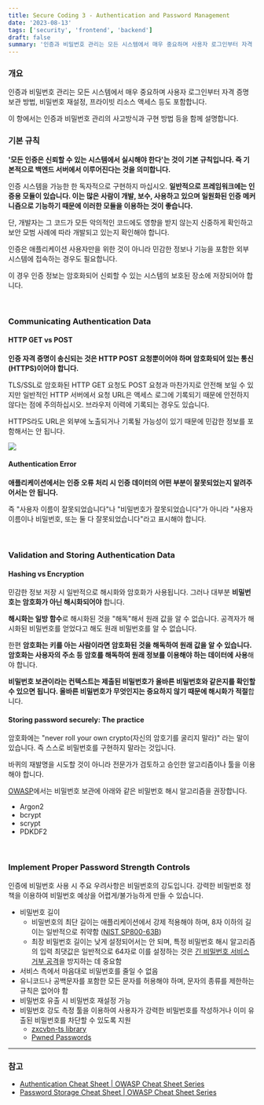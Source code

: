 ```yaml
---
title: Secure Coding 3 - Authentication and Password Management
date: '2023-08-13'
tags: ['security', 'frontend', 'backend']
draft: false
summary: '인증과 비밀번호 관리는 모든 시스템에서 매우 중요하며 사용자 로그인부터 자격 증명 보관 방법, 비밀번호 재설정, 프라이빗 리소스 액세스 등도 포함합니다.'
---
```


### 개요

인증과 비밀번호 관리는 모든 시스템에서 매우 중요하며 사용자 로그인부터 자격 증명 보관 방법, 비밀번호 재설정, 프라이빗 리소스 액세스 등도 포함합니다.

이 항에서는 인증과 비밀번호 관리의 사고방식과 구현 방법 등을 함께 설명합니다.

### 기본 규칙

**'모든 인증은 신뢰할 수 있는 시스템에서 실시해야 한다'는 것이 기본 규칙입니다. 즉 기본적으로 백엔드 서버에서 이루어진다는 것을 의미합니다.**

인증 시스템을 가능한 한 독자적으로 구현하지 마십시오. **일반적으로 프레임워크에는 인증용 모듈이 있습니다. 이는 많은 사람이 개발, 보수, 사용하고 있으며 일원화된 인증 메커니즘으로 기능하기 때문에 이러한 모듈을 이용하는 것이 좋습니다.**

단, 개발자는 그 코드가 모든 악의적인 코드에도 영향을 받지 않는지 신중하게 확인하고 보안 모범 사례에 따라 개발되고 있는지 확인해야 합니다.

인증은 애플리케이션 사용자만을 위한 것이 아니라 민감한 정보나 기능을 포함한 외부 시스템에 접속하는 경우도 필요합니다.

이 경우 인증 정보는 암호화되어 신뢰할 수 있는 시스템의 보호된 장소에 저장되어야 합니다.

<br />

### Communicating Authentication Data

#### HTTP GET vs POST

**인증 자격 증명이 송신되는 것은 HTTP POST 요청뿐이어야 하며 암호화되어 있는 통신(HTTPS)이어야 합니다.**

TLS/SSL로 암호화된 HTTP GET 요청도 POST 요청과 마찬가지로 안전해 보일 수 있지만 일반적인 HTTP 서버에서 요청 URL은 액세스 로그에 기록되기 때문에 안전하지 않다는 점에 주의하십시오. 브라우저 이력에 기록되는 경우도 있습니다.

HTTPS라도 URL은 외부에 노출되거나 기록될 가능성이 있기 때문에 민감한 정보를 포함해서는 안 됩니다.

<img src="/static/images/get-access-log.png" />

#### Authentication Error

**애플리케이션에서는 인증 오류 처리 시 인증 데이터의 어떤 부분이 잘못되었는지 알려주어서는 안 됩니다.**

즉 "사용자 이름이 잘못되었습니다"나 "비밀번호가 잘못되었습니다"가 아니라 "사용자 이름이나 비밀번호, 또는 둘 다 잘못되었습니다"라고 표시해야 합니다.

<br />

### Validation and Storing Authentication Data

#### Hashing vs Encryption

민감한 정보 저장 시 일반적으로 해시화와 암호화가 사용됩니다. 그러나 대부분 **비밀번호는 암호화가 아닌 해시화되어야** 합니다.

**해시화는 일방 함수**로 해시화된 것을 "해독"해서 원래 값을 알 수 없습니다. 공격자가 해시화된 비밀번호를 얻었다고 해도 원래 비밀번호를 알 수 없습니다.

한편 **암호화는 키를 아는 사람이라면 암호화된 것을 해독하여 원래 값을 알 수 있습니다. 암호화는 사용자의 주소 등 암호를 해독하여 원래 정보를 이용해야 하는 데이터에 사용**해야 합니다.

**비밀번호 보관이라는 컨텍스트는 제출된 비밀번호가 올바른 비밀번호와 같은지를 확인할 수 있으면 됩니다. 올바른 비밀번호가 무엇인지는 중요하지 않기 때문에 해시화가 적절**합니다.

#### Storing password securely: The practice

암호화에는 "never roll your own crypto(자신의 암호기를 굴리지 말라)" 라는 말이 있습니다. 즉 스스로 비밀번호를 구현하지 말라는 것입니다. 

바퀴의 재발명을 시도할 것이 아니라 전문가가 검토하고 승인한 알고리즘이나 툴을 이용해야 합니다.

[OWASP](https://cheatsheetseries.owasp.org/cheatsheets/Password_Storage_Cheat_Sheet.html#password-hashing-algorithms)에서는 비밀번호 보관에 아래와 같은 비밀번호 해시 알고리즘을 권장합니다.

* Argon2
* bcrypt
* scrypt
* PDKDF2

<br />

### Implement Proper Password Strength Controls

인증에 비밀번호 사용 시 주요 우려사항은 비밀번호의 강도입니다. 강력한 비밀번호 정책을 이용하여 비밀번호 예상을 어렵게/불가능하게 만들 수 있습니다.

* 비밀번호 길이
  * 비밀번호의 최단 길이는 애플리케이션에서 강제 적용해야 하며, 8자 이하의 길이는 일반적으로 취약함 ([NIST SP800-63B](https://pages.nist.gov/800-63-3/sp800-63b.html))
  * 최장 비밀번호 길이는 낮게 설정되어서는 안 되며, 특정 비밀번호 해시 알고리즘의 입력 최댓값은 일반적으로 64자로 이를 설정하는 것은 [긴 비밀번호 서비스 거부 공격](https://www.acunetix.com/vulnerabilities/web/long-password-denial-of-service/)을 방지하는 데 중요함
* 서비스 측에서 마음대로 비밀번호를 줄일 수 없음
* 유니코드나 공백문자를 포함한 모든 문자를 허용해야 하며, 문자의 종류를 제한하는 규칙은 없어야 함
* 비밀번호 유출 시 비밀번호 재설정 가능
* 비밀번호 강도 측정 툴을 이용하여 사용자가 강력한 비밀번호를 작성하거나 이미 유출된 비밀번호를 차단할 수 있도록 지원
  * [zxcvbn-ts library](https://github.com/zxcvbn-ts/zxcvbn)
  * [Pwned Passwords](https://haveibeenpwned.com/Passwords)


---

### 참고

* [Authentication Cheat Sheet | OWASP Cheat Sheet Series](https://cheatsheetseries.owasp.org/cheatsheets/Authentication_Cheat_Sheet.html)
* [Password Storage Cheat Sheet | OWASP Cheat Sheet Series](https://cheatsheetseries.owasp.org/cheatsheets/Password_Storage_Cheat_Sheet.html)





